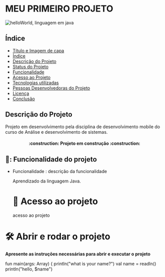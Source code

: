 
<h1 aling= 'center'> MEU PRIMEIRO PROJETO </h1>

![helloWorld, linguagem em java](https://github.com/evebatista/meu-novo-projeto/assets/141936827/01ce6955-58c2-4a91-91c2-0492b00b1c11)

<h2 aling= 'center'> Índice </h2>

* [Título e Imagem de capa](#Título-e-Imagem-de-capa)
* [Índice](#índice)
* [Descrição do Projeto](#descrição-do-projeto)
* [Status do Projeto](#status-do-Projeto)
* [Funcionalidade](#funcionalidade)
* [Acesso ao Projeto](#acesso-ao-projeto)
* [Tecnologias utilizadas](#tecnologias-utilizadas)
* [Pessoas Desenvolvedoras do Projeto](#pessoas-desenvolvedoras)
* [Licença](#licença)
* [Conclusão](#conclusão)


<h2 aling= 'center'> Descrição do Projeto </h2>

<p>Projeto em desenvolvimento pela disciplina de desenvolvimento mobile do curso de Análise e desenvolvimento de sistemas.</p>

<h4 align="center"> 
    :construction:  Projeto em construção  :construction:
</h4>

<h2 aling= 'center'> 🔨: Funcionalidade do projeto </h2>

- Funcionalidade : descrição da funcionalidade
  <p> Aprendizado da linguagem Java. </p>

  # 📁 Acesso ao projeto

  <p> acesso ao projeto
 

# 🛠️ Abrir e rodar o projeto

**Apresente as instruções necessárias para abrir e executar o projeto**


fun main(args: Array<String>) {
    println("what is your name?")
    val name = readln()
    println("hello, $name")
